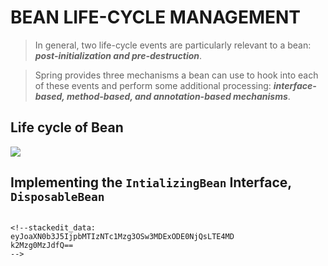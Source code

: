 # BEAN LIFE-CYCLE MANAGEMENT

> In general, two life-cycle events are particularly relevant to a bean: _**post-initialization and pre-destruction**_.

> Spring provides three mechanisms a bean can use to hook into each of these events and perform some additional processing: _**interface-based, method-based, and annotation-based mechanisms**_.


## Life cycle of Bean

<img src="https://i.imgur.com/EUE39GW.png"/>

## Implementing the `IntializingBean` Interface, `DisposableBean`

`````

<!--stackedit_data:
eyJoaXN0b3J5IjpbMTIzNTc1Mzg3OSw3MDExODE0NjQsLTE4MD
k2Mzg0MzJdfQ==
-->